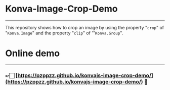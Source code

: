 # Konva-Image-Crop-Demo

***

This repository shows how to crop an image by using the property "`crop`" of "`Konva.Image`" and the property "`clip`" of '"`Konva.Group`".

# Online demo

***



###    👉🏻 [https://pzppzz.github.io/konvajs-image-crop-demo/](https://pzppzz.github.io/konvajs-image-crop-demo/)  👀

